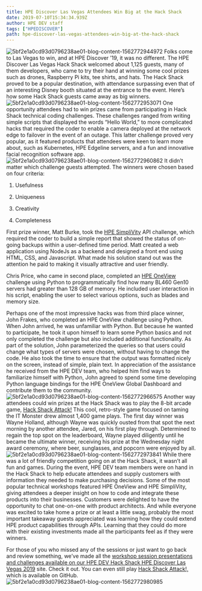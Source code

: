 ```yaml
---
title: HPE Discover Las Vegas Attendees Win Big at the Hack Shack
date: 2019-07-10T15:34:34.939Z
author: HPE DEV staff 
tags: ["HPEDISCOVER"]
path: hpe-discover-las-vegas-attendees-win-big-at-the-hack-shack
---
```

![5bf2e1a0cd93d0796238ae01-blog-content-1562772944972](/uploads/media/2019/5/picture1-1562772944968.png)
Folks come to Las Vegas to win, and at HPE Discover ’19, it was no different. The HPE Discover Las Vegas Hack Shack welcomed about 1,125 guests, many of them developers, who came to try their hand at winning some cool prizes such as drones, Raspberry Pi kits, tee shirts, and hats. The Hack Shack proved to be a popular destination, with attendance surpassing even that of an interesting Disney booth situated at the entrance to the event. Here’s how some Hack Shack guests came away as big winners.![5bf2e1a0cd93d0796238ae01-blog-content-1562772953071](/uploads/media/2019/5/picture2-1562772953069.png)
One opportunity attendees had to win prizes came from participating in Hack Shack technical coding challenges. These challenges ranged from writing simple scripts that displayed the words “Hello World,” to more complicated hacks that required the coder to enable a camera deployed at the network edge to failover in the event of an outage. This latter challenge proved very popular, as it featured products that attendees were keen to learn more about, such as Kubernetes, HPE Edgeline servers, and a fun and innovative facial recognition software app. ![5bf2e1a0cd93d0796238ae01-blog-content-1562772960862](/uploads/media/2019/5/picture3-1562772960861.png)
It didn’t matter which challenge guests attempted. The winners were chosen based on four criteria: 

1. Usefulness

2. Uniqueness

3. Creativity

4. Completeness

First prize winner, Matt Burke, took the [HPE SimpliVity](https://www.hpe.com/us/en/integrated-systems/simplivity.html) API challenge, which required the coder to build a simple report that showed the status of on-going backups within a user-defined time period. Matt created a web application using NodeJs as a backend and designed a front end using HTML, CSS, and Javascript. What made his solution stand out was the attention he paid to making it visually attractive and user friendly.

Chris Price, who came in second place, completed an [HPE OneView](https://www.hpe.com/us/en/integrated-systems/software.html) challenge using Python to programmatically find how many BL460 Gen10 servers had greater than 128 GB of memory. He included user interaction in his script, enabling the user to select various options, such as blades and memory size. 

Perhaps one of the most impressive hacks was from third place winner, John Frakes, who completed an HPE OneView challenge using Python. When John arrived, he was unfamiliar with Python. But because he wanted to participate, he took it upon himself to learn some Python basics and not only completed the challenge but also included additional functionality. As part of the solution, John parameterized the queries so that users could change what types of servers were chosen, without having to change the code. He also took the time to ensure that the output was formatted nicely on the screen, instead of simple, plain text. In appreciation of the assistance he received from the HPE DEV team, who helped him find ways to familiarize himself with Python, John agreed to spend some time developing Python language bindings for the HPE OneView Global Dashboard and contribute them to the community. 
![5bf2e1a0cd93d0796238ae01-blog-content-1562772966575](/uploads/media/2019/5/picture4-1562772966574.png)
Another way attendees could win prizes at the Hack Shack was to play the 8-bit arcade game, [Hack Shack Attack!](https://github.com/HewlettPackard/hpe-hack-shack-attack)  This cool, retro-style game focused on taming the IT Monster drew almost 1,400 game plays. The first day winner was Wayne Holland, although Wayne was quickly ousted from that spot the next morning by another attendee, Jared, on his first play through. Determined to regain the top spot on the leaderboard, Wayne played diligently until he became the ultimate winner, receiving his prize at the Wednesday night award ceremony, where beer, sunglasses, and popcorn were enjoyed by all.![5bf2e1a0cd93d0796238ae01-blog-content-1562772973841](/uploads/media/2019/5/picture5-1562772973840.png)
While there was a lot of friendly competition going on at the Hack Shack, it wasn’t all fun and games. During the event, HPE DEV team members were on hand in the Hack Shack to help educate attendees and supply customers with information they needed to make purchasing decisions. Some of the most popular technical workshops featured HPE OneView and HPE SimpliVity, giving attendees a deeper insight on how to code and integrate these products into their businesses. Customers were delighted to have the opportunity to chat one-on-one with product architects. And while everyone was excited to take home a prize or at least a little swag, probably the most important takeaway guests appreciated was learning how they could extend HPE product capabilities through APIs. Learning that they could do more with their existing investments made all the participants feel as if they were winners. 

For those of you who missed any of the sessions or just want to go back and review something, we’ve made all the [workshop session presentations and challenges available on our HPE DEV Hack Shack HPE Discover Las Vegas 2019](https://lv19.hpedev.io/) site. Check it out. You can even still play [Hack Shack Attack!,](https://github.com/HewlettPackard/hpe-hack-shack-attack) which is available on GitHub.
![5bf2e1a0cd93d0796238ae01-blog-content-1562772980985](/uploads/media/2019/5/picture6-1562772980984.png)
